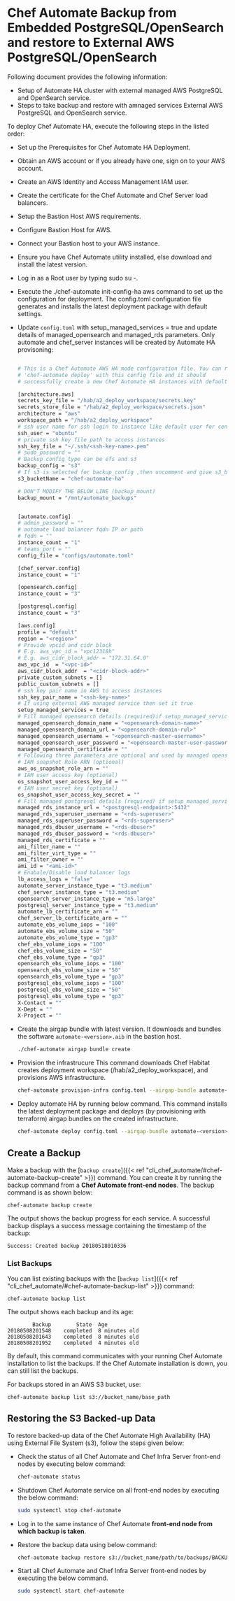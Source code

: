 # Chef Automate Backup from Embedded PostgreSQL/OpenSearch and restore to External AWS PostgreSQL/OpenSearch

Following document provides the following information:

- Setup of Automate HA cluster with external managed AWS PostgreSQL and OpenSearch service.
- Steps to take backup and restore with amnaged services External AWS PostgreSQL and OpenSearch service.

To deploy Chef Automate HA, execute the following steps in the listed order:

- Set up the Prerequisites for Chef Automate HA Deployment.
- Obtain an AWS account or if you already have one, sign on to your AWS account.
- Create an AWS Identity and Access Management IAM user.
- Create the certificate for the Chef Automate and Chef Server load balancers.
- Setup the Bastion Host AWS requirements.
- Configure Bastion Host for AWS.
- Connect your Bastion host to your AWS instance.
- Ensure you have Chef Automate utility installed, else download and install the latest version.
- Log in as a Root user by typing sudo su -.
- Execute the ./chef-automate init-config-ha aws command to set up the configuration for deployment. The config.toml configuration file generates and installs the latest deployment package with default settings.

- Update `config.toml` with setup_managed_services = true and update details of managed_opensearch and managed_rds parameters. Only automate and chef_server instances will be created by Automate HA provisoning:

  ```sh

  # This is a Chef Automate AWS HA mode configuration file. You can run
  # 'chef-automate deploy' with this config file and it should
  # successfully create a new Chef Automate HA instances with default settings.

  [architecture.aws]
  secrets_key_file = "/hab/a2_deploy_workspace/secrets.key"
  secrets_store_file = "/hab/a2_deploy_workspace/secrets.json"
  architecture = "aws"
  workspace_path = "/hab/a2_deploy_workspace"
  # ssh user name for ssh login to instance like default user for centos will centos or for red-hat will be ec2-user
  ssh_user = "ubuntu"
  # private ssh key file path to access instances
  ssh_key_file = "~/.ssh/<ssh-key-name>.pem"
  # sudo_password = ""
  # Backup config type can be efs and s3
  backup_config = "s3"
  # If s3 is selected for backup_config ,then uncomment and give s3_bucketName or else default chef-automate-ha.<deployment-string> will go
  s3_bucketName = "chef-automate-ha"

  # DON'T MODIFY THE BELOW LINE (backup_mount)
  backup_mount = "/mnt/automate_backups"


  [automate.config]
  # admin_password = ""
  # automate load balancer fqdn IP or path
  # fqdn = ""
  instance_count = "1"
  # teams_port = ""
  config_file = "configs/automate.toml"

  [chef_server.config]
  instance_count = "1"

  [opensearch.config]
  instance_count = "3"

  [postgresql.config]
  instance_count = "3"

  [aws.config]
  profile = "default"
  region = "<region>"
  # Provide vpcid and cidr block
  # E.g. aws_vpc_id = "vpc12318h"
  # E.g. aws_cidr_block_addr = "172.31.64.0"
  aws_vpc_id  = "<vpc-id>"
  aws_cidr_block_addr  = "<cidr-block-addr>"
  private_custom_subnets = []
  public_custom_subnets = []
  # ssh key pair name in AWS to access instances
  ssh_key_pair_name = "<ssh-key-name>"
  # If using external AWS managed service then set it true
  setup_managed_services = true
  # Fill managed opensearch details (required)if setup_managed_services = true
  managed_opensearch_domain_name = "<opensearch-domain-name>"
  managed_opensearch_domain_url = "<opensearch-domain-rul>"
  managed_opensearch_username = "<opensearch-master-username>"
  managed_opensearch_user_password = "<opensearch-master-user-password>"
  managed_opensearch_certificate = ""
  # Following three parameters are optional and used by managed opensearch backup process
  # IAM snapshot Role ARN (optional)
  aws_os_snapshot_role_arn = ""
  # IAM user access key (optional)
  os_snapshot_user_access_key_id = ""
  # IAM user secret key (optional)
  os_snapshot_user_access_key_secret = ""
  # Fill managed postgresql details (required) if setup_managed_services = true
  managed_rds_instance_url = "<postgresql-endpoint>:5432"
  managed_rds_superuser_username = "<rds-superuser>"
  managed_rds_superuser_password = "<rds-superuser>"
  managed_rds_dbuser_username = "<rds-dbuser>"
  managed_rds_dbuser_password = "<rds-dbuser>"
  managed_rds_certificate = ""
  ami_filter_name = ""
  ami_filter_virt_type = ""
  ami_filter_owner = ""
  ami_id = "<ami-id>"
  # Enabale/Disable load balancer logs
  lb_access_logs = "false"
  automate_server_instance_type = "t3.medium"
  chef_server_instance_type = "t3.medium"
  opensearch_server_instance_type = "m5.large"
  postgresql_server_instance_type = "t3.medium"
  automate_lb_certificate_arn = ""
  chef_server_lb_certificate_arn = ""
  automate_ebs_volume_iops = "100"
  automate_ebs_volume_size = "50"
  automate_ebs_volume_type = "gp3"
  chef_ebs_volume_iops = "100"
  chef_ebs_volume_size = "50"
  chef_ebs_volume_type = "gp3"
  opensearch_ebs_volume_iops = "100"
  opensearch_ebs_volume_size = "50"
  opensearch_ebs_volume_type = "gp3"
  postgresql_ebs_volume_iops = "100"
  postgresql_ebs_volume_size = "50"
  postgresql_ebs_volume_type = "gp3"
  X-Contact = ""
  X-Dept = ""
  X-Project = ""

  ```

- Create the airgap bundle with latest version. It downloads and bundles the software `automate-<version>.aib` in the bastion host.

  ```sh
  ./chef-automate airgap bundle create
  ```

- Provision the infrastrucure This command downloads Chef Habitat creates deployment workspace (/hab/a2_deploy_workspace), and provisions AWS infrastructure.

  ```sh
  chef-automate provision-infra config.toml --airgap-bundle automate-<version>.aib
  ```

- Deploy automate HA by running below command. This command installs the latest deployment package and deploys (by provisioning with terraform) airgap bundles on the created infrastructure.

  ```sh
  chef-automate deploy config.toml --airgap-bundle automate-<version>.aib
  ```

## Create a Backup

Make a backup with the [`backup create`]({{< ref "cli_chef_automate/#chef-automate-backup-create" >}}) command. You can create it by running the backup command from a **Chef Automate front-end nodes**. The backup command is as shown below:

```shell
chef-automate backup create
```

The output shows the backup progress for each service.
A successful backup displays a success message containing the timestamp of the backup:

```shell
Success: Created backup 20180518010336
```

### List Backups

You can list existing backups with the [`backup list`]({{< ref "cli_chef_automate/#chef-automate-backup-list" >}}) command:

```shell
chef-automate backup list
```

The output shows each backup and its age:

```shell
        Backup        State  Age
20180508201548    completed  8 minutes old
20180508201643    completed  8 minutes old
20180508201952    completed  4 minutes old
```

By default, this command communicates with your running Chef Automate installation to list the backups.
If the Chef Automate installation is down, you can still list the backups.

For backups stored in an AWS S3 bucket, use:

```shell
chef-automate backup list s3://bucket_name/base_path
```

## Restoring the S3 Backed-up Data

To restore backed-up data of the Chef Automate High Availability (HA) using External File System (s3), follow the steps given below:

- Check the status of all Chef Automate and Chef Infra Server front-end nodes by executing below command:

  ```sh
  chef-automate status
  ```

- Shutdown Chef Automate service on all front-end nodes by executing the below command:

  ```sh
  sudo systemctl stop chef-automate
  ```

- Log in to the same instance of Chef Automate **front-end node from which backup is taken**.

- Restore the backup data using below command:

  ```sh
  chef-automate backup restore s3://bucket_name/path/to/backups/BACKUP_ID --skip-preflight --s3-access-key "Access_Key"  --s3-secret-key "Secret_Key"
  ```

- Start all Chef Automate and Chef Infra Server front-end nodes by executing the below command.

  ```sh
  sudo systemctl start chef-automate
  ```
